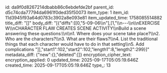 id: da9f0d8267214dbabb86c6ebdefde2bf
parent_id: d5c74cda77794da6961f0ded35f50073
item_type: 1
item_id: 11d3945f93a64d0783c3902a8e093e81
item_updated_time: 1758085514882
title_diff: "[]"
body_diff: "[{\"diffs\":[[0,\"5-09-06\\\n\"],[1,\"\\\n---\\\n\\\nEXERCISE W\\\nCHARACTER FLAW CREATES SCENE ACTIVITY\\\nBuild a scene answering these questions:\\\n\\\n1. Where does your scene take place?\\\n2. Who are the characters?\\\n3. What are their flaws?\\\n4. List the traditional things that each character would have to do in that setting\\\n5. Add complications \"]],\"start1\":102,\"start2\":102,\"length1\":8,\"length2\":299}]"
metadata_diff: {"new":{},"deleted":[]}
encryption_cipher_text: 
encryption_applied: 0
updated_time: 2025-09-17T05:05:19.646Z
created_time: 2025-09-17T05:05:19.646Z
type_: 13